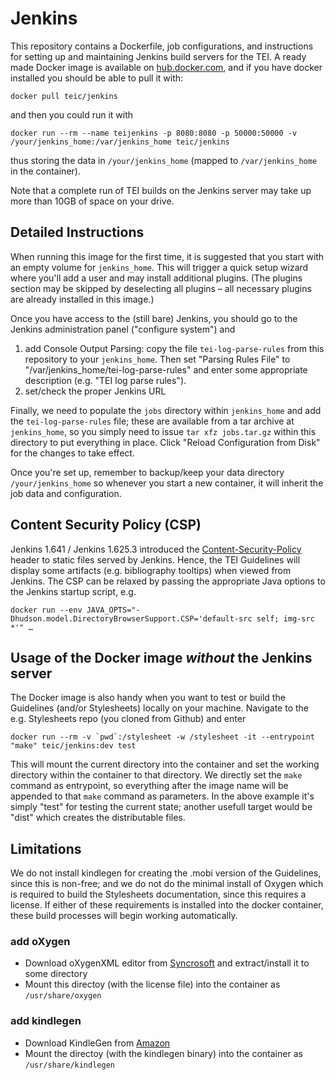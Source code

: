 # Jenkins

This repository contains a Dockerfile, job configurations, and instructions for setting up and maintaining Jenkins build servers for the TEI. 
A ready made Docker image is available on [hub.docker.com](https://hub.docker.com/r/teic/jenkins/), and if you have docker installed you should be able to pull it with:

```
docker pull teic/jenkins
```

and then you could run it with 

```
docker run --rm --name teijenkins -p 8080:8080 -p 50000:50000 -v /your/jenkins_home:/var/jenkins_home teic/jenkins
```

thus storing the data in `/your/jenkins_home` (mapped to `/var/jenkins_home` in the container).

Note that a complete run of TEI builds on the Jenkins server may take up more than 10GB of space on your drive.


## Detailed Instructions

When running this image for the first time, it is suggested that you start with an empty volume for `jenkins_home`. 
This will trigger a quick setup wizard where you'll add a user and may install additional plugins. 
(The plugins section may be skipped by deselecting all plugins – all necessary plugins are already installed in this image.)

Once you have access to the (still bare) Jenkins, you should go to the Jenkins administration panel ("configure system") and 

1. add Console Output Parsing: copy the file `tei-log-parse-rules` from this repository to your `jenkins_home`. 
    Then set "Parsing Rules File" to "/var/jenkins_home/tei-log-parse-rules" 
    and enter some appropriate description (e.g. "TEI log parse rules"). 
2. set/check the proper Jenkins URL 

Finally, we need to populate the `jobs` directory within `jenkins_home` and add the `tei-log-parse-rules` file;
these are available from a tar archive at `jenkins_home`, so you simply need to issue `tar xfz jobs.tar.gz` within this directory to put everything in place.
Click "Reload Configuration from Disk" for the changes to take effect.

Once you're set up, remember to backup/keep your data directory `/your/jenkins_home` 
so whenever you start a new container, it will inherit the job data and configuration.  


## Content Security Policy (CSP)

Jenkins 1.641 / Jenkins 1.625.3 introduced the [Content-Security-Policy](https://wiki.jenkins.io/display/JENKINS/Configuring+Content+Security+Policy) header to static files served by Jenkins.
Hence, the TEI Guidelines will display some artifacts (e.g. bibliography tooltips) when viewed from Jenkins. 
The CSP can be relaxed by passing the appropriate Java options to the Jenkins startup script, e.g.

```
docker run --env JAVA_OPTS="-Dhudson.model.DirectoryBrowserSupport.CSP='default-src self; img-src *'" …
```

## Usage of the Docker image *without* the Jenkins server 

The Docker image is also handy when you want to test or build the Guidelines (and/or Stylesheets) locally on your machine. Navigate to the e.g. Stylesheets repo (you cloned from Github) and enter

```
docker run --rm -v `pwd`:/stylesheet -w /stylesheet -it --entrypoint "make" teic/jenkins:dev test
```

This will mount the current directory into the container and set the working directory within the container to that directory. We directly set the `make` command as entrypoint, so everything after the image name will be appended to that `make` command as parameters. In the above example it's simply "test" for testing the current state; another usefull target would be "dist" which creates the distributable files. 


## Limitations

We do not install kindlegen for creating the .mobi version of the Guidelines, since this is non-free; and we do not do the minimal install of Oxygen which is required to build the Stylesheets documentation, since this requires a license. If either of these requirements is installed into the docker container, these build processes will begin working automatically. 

### add oXygen 

* Download oXygenXML editor from [Syncrosoft](http://oxygenxml.com) and extract/install it to some directory
* Mount this directoy (with the license file) into the container as `/usr/share/oxygen` 

### add kindlegen 

* Download KindleGen from [Amazon](https://www.amazon.com/gp/feature.html?ie=UTF8&docId=1000765211)
* Mount the directoy (with the kindlegen binary) into the container as `/usr/share/kindlegen` 


